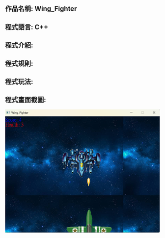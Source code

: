 
## <b>作品名稱: </b>Wing_Fighter
## <b>程式語言: </b>C++
## <b>程式介紹: </b> 
## <b>程式規則: </b>
## <b>程式玩法: </b>


## <b>程式畫面截圖:</b>
![Alt text](https://github.com/jimmyye1118/Wing_Fighter/blob/master/%E8%9E%A2%E5%B9%95%E6%93%B7%E5%8F%96%E7%95%AB%E9%9D%A2%202023-05-13%20110149.png)

